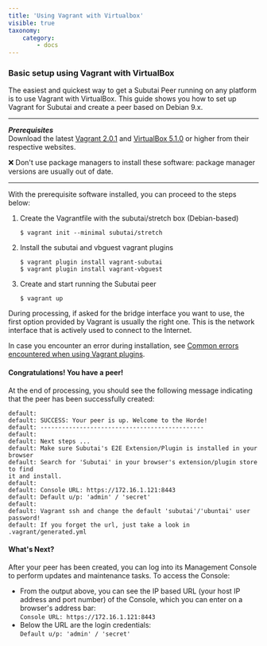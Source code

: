 ```yaml
---
title: 'Using Vagrant with Virtualbox'
visible: true
taxonomy:
    category:
        - docs
---
```


### Basic setup using Vagrant with VirtualBox
The easiest and quickest way to get a Subutai Peer running on any platform is to use Vagrant with VirtualBox. This guide shows you how to set up Vagrant for Subutai and create a peer based on Debian 9.x.

***
**_Prerequisites_**  
Download the latest [Vagrant 2.0.1](https://www.vagrantup.com/downloads.html) and [VirtualBox 5.1.0](https://www.virtualbox.org/wiki/Downloads) or higher from their respective websites.    

❌ Don't use package managers to install these software: package manager versions are usually out of date. 
***

With the prerequisite software installed, you can proceed to the steps below:

1. Create the Vagrantfile with the subutai/stretch box (Debian-based)   

   `$ vagrant init --minimal subutai/stretch`

2. Install the subutai and vbguest vagrant plugins   

   `$ vagrant plugin install vagrant-subutai`   
   `$ vagrant plugin install vagrant-vbguest`   

3. Create and start running the Subutai peer   

   `$ vagrant up`

During processing, if asked for the bridge interface you want to use, the first option provided by Vagrant is usually the right one. This is the network interface that is actively used to connect to the Internet.

In case you encounter an error during installation, see [Common errors encountered when using Vagrant plugins](../maintain-vagrant-plugins#common-errors).

#### Congratulations! You have a peer!

At the end of processing, you should see the following message indicating that the peer has been successfully created:

```
default:
default: SUCCESS: Your peer is up. Welcome to the Horde!
default: ----------------------------------------------
default:
default: Next steps ...
default: Make sure Subutai's E2E Extension/Plugin is installed in your browser
default: Search for 'Subutai' in your browser's extension/plugin store to find 
it and install.
default:
default: Console URL: https://172.16.1.121:8443
default: Default u/p: 'admin' / 'secret'
default:
default: Vagrant ssh and change the default 'subutai'/'ubuntai' user password!
default: If you forget the url, just take a look in .vagrant/generated.yml
``` 

#### What's Next?

After your peer has been created, you can log into its Management Console to perform updates and maintenance tasks. To access the Console: 

- From the output above, you can see the IP based URL (your host IP address and port number) of the Console, which you can enter on a browser's address bar:   
`Console URL: https://172.16.1.121:8443`
- Below the URL are the login credentials:   
`Default u/p: 'admin' / 'secret'`
